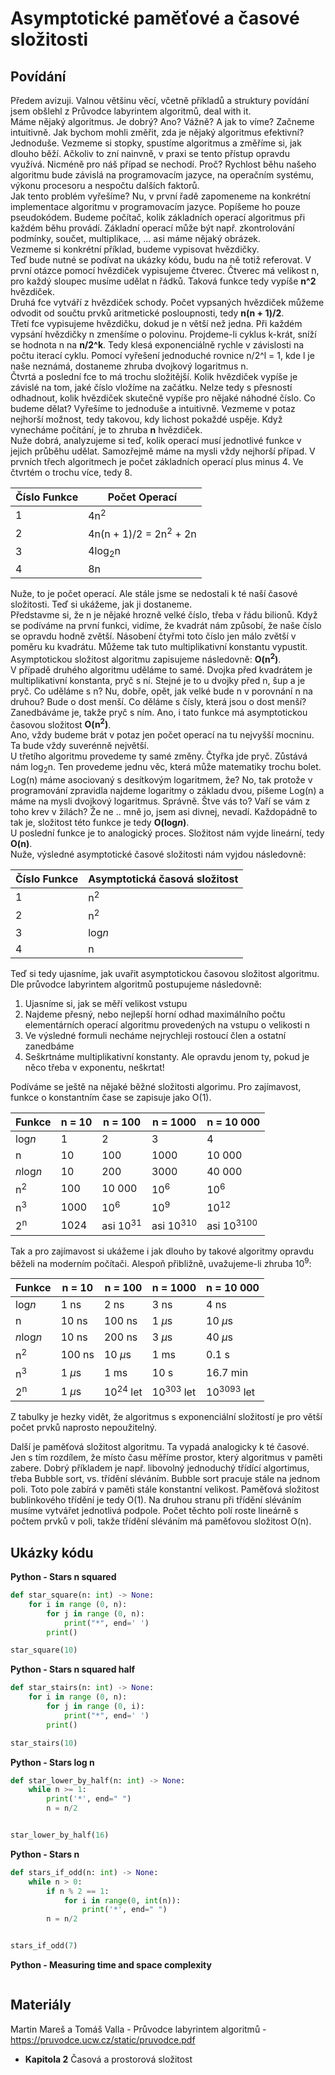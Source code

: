 # Asymptotické paměťové a časové složitosti

## Povídání

Předem avizuji. Valnou většinu věcí, včetně příkladů a struktury povídání jsem obšlehl z Průvodce labyrintem algoritmů, deal with it.  
Máme nějaký algoritmus. Je dobrý? Ano? Vážně? A jak to víme? Začneme intuitivně. Jak bychom mohli změřit, zda je nějaký algoritmus efektivní? Jednoduše. Vezmeme si stopky, spustíme algoritmus a změříme si, jak dlouho běží. Ačkoliv to zní nainvně, v praxi se tento přístup opravdu využívá. Nicméně pro náš případ se nechodí. Proč? Rychlost běhu našeho algoritmu bude závislá na programovacím jazyce, na operačním systému, výkonu procesoru a nespočtu dalších faktorů.  
Jak tento problém vyřešíme? Nu, v první řadě zapomeneme na konkrétní implementace algoritmu v programovacím jazyce. Popíšeme ho pouze pseudokódem. Budeme počítač, kolik základních operací algoritmus při každém běhu provádí. Základní operací může být např. zkontrolování podmínky, součet, multiplikace, ... asi máme nějaký obrázek.  
Vezmeme si konkrétní příklad, budeme vypisovat hvězdičky.  
Teď bude nutné se podívat na ukázky kódu, budu na ně totiž referovat. V první otázce pomocí hvězdiček vypisujeme čtverec. Čtverec má velikost n, pro každý sloupec musíme udělat n řádků. Taková funkce tedy vypíše **n^2** hvězdiček.  
Druhá fce vytváří z hvězdiček schody. Počet vypsaných hvězdiček můžeme odvodit od součtu prvků aritmetické posloupnosti, tedy **n(n + 1)/2**.  
Třetí fce vypisujeme hvězdičku, dokud je n větší než jedna. Při každém vypsání hvězdičky n zmenšíme o polovinu. Projdeme-li cyklus k-krát, sníží se hodnota n na **n/2^k**. Tedy klesá exponenciálně rychle v závislosti na počtu iterací cyklu. Pomocí vyřešení jednoduché rovnice n/2^l = 1, kde l je naše neznámá, dostaneme zhruba dvojkový logaritmus n.  
Čtvrtá a poslední fce to má trochu složitější. Kolik hvězdiček vypíše je závislé na tom, jaké číslo vložíme na začátku. Nelze tedy s přesností odhadnout, kolik hvězdiček skutečně vypíše pro nějaké náhodné číslo. Co budeme dělat? Vyřešíme to jednoduše a intuitivně. Vezmeme v potaz nejhorší možnost, tedy takovou, kdy lichost pokaždé uspěje. Když vynecháme počítání, je to zhruba **n** hvězdiček.  
Nuže dobrá, analyzujeme si teď, kolik operací musí jednotlivé funkce v jejich průběhu udělat. Samozřejmě máme na mysli vždy nejhorší případ. V prvních třech algoritmech je počet základních operací plus minus 4. Ve čtvrtém o trochu více, tedy 8.

| Číslo Funkce | Počet Operací                     |
| ------------ | --------------------------------- |
| 1            | 4n<sup>2</sup>                    |
| 2            | 4n(n + 1)/2 = 2n<sup>2</sup> + 2n |
| 3            | 4log<sub>2</sub>n                 |
| 4            | 8n                                |

Nuže, to je počet operací. Ale stále jsme se nedostali k té naší časové složitosti. Teď si ukážeme, jak ji dostaneme.  
Představme si, že n je nějaké hrozně velké číslo, třeba v řádu bilionů. Když se podíváme na první funkci, vidíme, že kvadrát nám způsobí, že naše číslo se opravdu hodně zvětší. Násobení čtyřmi toto číslo jen málo zvětší v poměru ku kvadrátu. Můžeme tak tuto multiplikativní konstantu vypustit.  
Asymptotickou složitost algoritmu zapisujeme následovně: **O(n<sup>2</sup>)**.  
V případě druhého algoritmu uděláme to samé. Dvojka před kvadrátem je multiplikativní konstanta, pryč s ní. Stejné je to u dvojky před n, šup a je pryč. Co uděláme s n? Nu, dobře, opět, jak velké bude n v porovnání n na druhou? Bude o dost menší. Co děláme s čísly, která jsou o dost menší? Zanedbáváme je, takže pryč s ním. Ano, i tato funkce má asymptotickou časovou složitost **O(n<sup>2</sup>)**.  
Ano, vždy budeme brát v potaz jen počet operací na tu nejvyšší mocninu. Ta bude vždy suverénně největší.  
U třetího algoritmu provedeme ty samé změny. Čtyřka jde pryč. Zůstává nám log<sub>2</sub>n. Ten provedeme jednu věc, která může matematiky trochu bolet. Log(n) máme asociovaný s desítkovým logaritmem, že? No, tak protože v programování zpravidla najdeme logaritmy o základu dvou, píšeme Log(n) a máme na mysli dvojkový logaritmus. Správně. Štve vás to? Vaří se vám z toho krev v žilách? Že ne .. mně jo, jsem asi divnej, nevadí. Každopádně to tak je, složitost této funkce je tedy **O(log*n*)**.  
U poslední funkce je to analogický proces. Složitost nám vyjde lineární, tedy **O(n)**.  
Nuže, výsledné asymptotické časové složitosti nám vyjdou následovně:

| Číslo Funkce | Asymptotická časová složitost |
| ------------ | ----------------------------- |
| 1            | n<sup>2</sup>                 |
| 2            | n<sup>2</sup>                 |
| 3            | log*n*                        |
| 4            | n                             |

Teď si tedy ujasníme, jak uvařit asymptotickou časovou složitost algoritmu. Dle průvodce labyrintem algoritmů postupujeme následovně:

1. Ujasníme si, jak se měří velikost vstupu
2. Najdeme přesný, nebo nejlepší horní odhad maximálního počtu elementárních operací algoritmu provedených na vstupu o velikosti n
3. Ve výsledné formuli necháme nejrychleji rostoucí člen a ostatní zanedbáme
4. Seškrtnáme multiplikativní konstanty. Ale opravdu jenom ty, pokud je něco třeba v exponentu, neškrtat!

Podíváme se ještě na nějaké běžné složitosti algorimu. Pro zajímavost, funkce o konstantním čase se zapisuje jako O(1).

| Funkce        | n = 10 | n = 100             | n = 1000             | n = 10 000            |
| ------------- | ------ | ------------------- | -------------------- | --------------------- |
| log*n*        | 1      | 2                   | 3                    | 4                     |
| n             | 10     | 100                 | 1000                 | 10 000                |
| *n*log*n*     | 10     | 200                 | 3000                 | 40 000                |
| n<sup>2</sup> | 100    | 10 000              | 10<sup>6</sup>       | 10<sup>6</sup>        |
| n<sup>3</sup> | 1000   | 10<sup>6</sup>      | 10<sup>9</sup>       | 10<sup>12</sup>       |
| 2<sup>n</sup> | 1024   | asi 10<sup>31</sup> | asi 10<sup>310</sup> | asi 10<sup>3100</sup> |

Tak a pro zajímavost si ukážeme i jak dlouho by takové algoritmy opravdu běželi na moderním počítači. Alespoň přibližně, uvažujeme-li zhruba 10<sup>9</sup>:

| Funkce        | n = 10   | n = 100             | n = 1000             | n = 10 000            |
| ------------- | -------- | ------------------- | -------------------- | --------------------- |
| log*n*        | 1 ns     | 2 ns                | 3 ns                 | 4 ns                  |
| n             | 10 ns    | 100 ns              | 1 $\mu$s             | 10 $\mu$s             |
| *n*log*n*     | 10 ns    | 200 ns              | 3 $\mu$s             | 40 $\mu$s             |
| n<sup>2</sup> | 100 ns   | 10 $\mu$s           | 1 ms                 | 0.1 s                 |
| n<sup>3</sup> | 1 $\mu$s | 1 ms                | 10 s                 | 16.7 min              |
| 2<sup>n</sup> | 1 $\mu$s | 10<sup>24</sup> let | 10<sup>303</sup> let | 10<sup>3093</sup> let |

Z tabulky je hezky vidět, že algoritmus s exponenciální složitostí je pro větší počet prvků naprosto nepoužitelný.          

Další je paměťová složitost algoritmu. Ta vypadá analogicky k té časové. Jen s tím rozdílem, že místo času měříme prostor, který algoritmus v paměti zabere. Dobrý příkladem je např. libovolný jednoduchý třídící algortimus, třeba Bubble sort, vs. třídění sléváním. Bubble sort pracuje stále na jednom poli. Toto pole zabírá v paměti stále konstantní velikost. Paměťová složitost bublinkového třídění je tedy O(1). Na druhou stranu při třídění sléváním musíme vytvářet jednotlivá podpole. Počet těchto polí roste lineárně s počtem prvků v poli, takže třídění sléváním má paměťovou složitost O(n).

## Ukázky kódu

**Python - Stars n squared**

```Python
def star_square(n: int) -> None:
    for i in range (0, n):
        for j in range (0, n):
            print("*", end=' ')
        print()

star_square(10)
```

**Python - Stars n squared half**

```Python
def star_stairs(n: int) -> None:
    for i in range (0, n):
        for j in range (0, i): 
            print("*", end=' ')
        print()

star_stairs(10)
```

**Python - Stars log n**

```Python
def star_lower_by_half(n: int) -> None:
    while n >= 1:
        print('*', end=" ")
        n = n/2


star_lower_by_half(16)
```

**Python - Stars n**

```Python
def stars_if_odd(n: int) -> None:
    while n > 0:
        if n % 2 == 1:
            for i in range(0, int(n)):
                print('*', end=" ")
        n = n/2


stars_if_odd(7)
```

**Python - Measuring time and space complexity**

```Python

```

## Materiály

Martin Mareš a Tomáš Valla - Průvodce labyrintem algoritmů - https://pruvodce.ucw.cz/static/pruvodce.pdf

- **Kapitola 2** Časová a prostorová složitost
